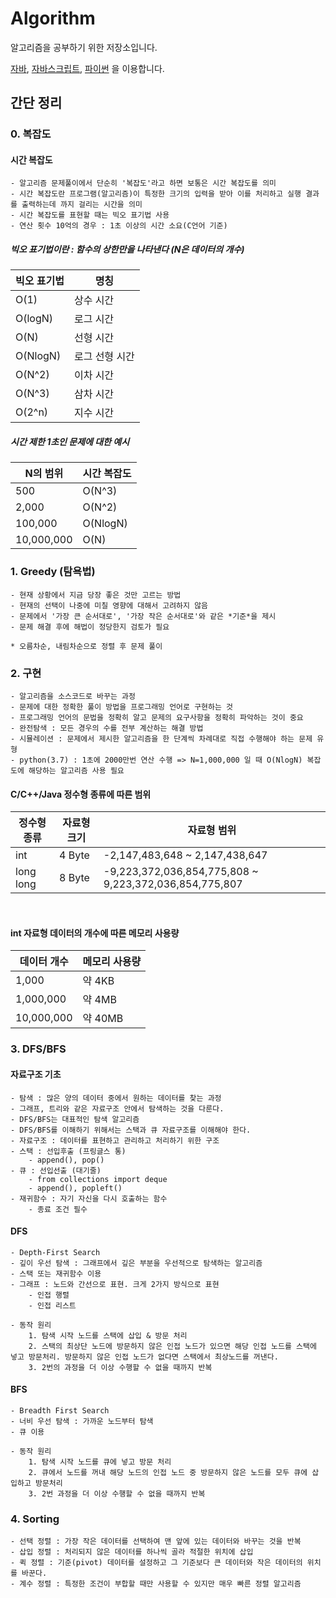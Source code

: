 # Algorithm

알고리즘을 공부하기 위한 저장소입니다.

[자바](https://github.com/OhYeHwan/Algorithm/tree/main/java/src),
[자바스크립트](https://github.com/OhYeHwan/Algorithm/tree/main/javascript),
[파이썬](https://github.com/OhYeHwan/Algorithm/tree/main/python) 을 이용합니다.

## 간단 정리

### 0. 복잡도

#### 시간 복잡도

```
- 알고리즘 문제풀이에서 단순히 '복잡도'라고 하면 보통은 시간 복잡도를 의미
- 시간 복잡도란 프로그램(알고리즘)이 특정한 크기의 입력을 받아 이를 처리하고 실행 결과를 출력하는데 까지 걸리는 시간을 의미
- 시간 복잡도를 표현할 때는 빅오 표기법 사용
- 연산 횟수 10억의 경우 : 1초 이상의 시간 소요(C언어 기준)
```

##### 빅오 표기법이란 : 함수의 상한만을 나타낸다 (N은 데이터의 개수)

| 빅오 표기법 | 명칭           |
| ----------- | -------------- |
| O(1)        | 상수 시간      |
| O(logN)     | 로그 시간      |
| O(N)        | 선형 시간      |
| O(NlogN)    | 로그 선형 시간 |
| O(N^2)      | 이차 시간      |
| O(N^3)      | 삼차 시간      |
| O(2^n)      | 지수 시간      |

##### 시간 제한 1초인 문제에 대한 예시

| N의 범위   | 시간 복잡도 |
| ---------- | ----------- |
| 500        | O(N^3)      |
| 2,000      | O(N^2)      |
| 100,000    | O(NlogN)    |
| 10,000,000 | O(N)        |

### 1. Greedy (탐욕법)

```
- 현재 상황에서 지금 당장 좋은 것만 고르는 방법
- 현재의 선택이 나중에 미칠 영향에 대해서 고려하지 않음
- 문제에서 '가장 큰 순서대로', '가장 작은 순서대로'와 같은 *기준*을 제시
- 문제 해결 후에 해법이 정당한지 검토가 필요

* 오름차순, 내림차순으로 정렬 후 문제 풀이
```

### 2. 구현

```
- 알고리즘을 소스코드로 바꾸는 과정
- 문제에 대한 정확한 풀이 방법을 프로그래밍 언어로 구현하는 것
- 프로그래밍 언어의 문법을 정확히 알고 문제의 요구사항을 정확히 파악하는 것이 중요
- 완전탐색 : 모든 경우의 수를 전부 계산하는 해결 방법
- 시뮬레이션 : 문제에서 제시한 알고리즘을 한 단계씩 차례대로 직접 수행해야 하는 문제 유형
- python(3.7) : 1초에 2000만번 연산 수행 => N=1,000,000 일 때 O(NlogN) 복잡도에 해당하는 알고리즘 사용 필요
```

#### C/C++/Java 정수형 종류에 따른 범위

| 정수형 종류 | 자료형 크기 | 자료형 범위                                            |
| ----------- | ----------- | ------------------------------------------------------ |
| int         | 4 Byte      | -2,147,483,648 ~ 2,147,438,647                         |
| long long   | 8 Byte      | -9,223,372,036,854,775,808 ~ 9,223,372,036,854,775,807 |

<br>

#### int 자료형 데이터의 개수에 따른 메모리 사용량

| 데이터 개수 | 메모리 사용량 |
| ----------- | ------------- |
| 1,000       | 약 4KB        |
| 1,000,000   | 약 4MB        |
| 10,000,000  | 약 40MB       |

### 3. DFS/BFS

#### 자료구조 기초

```
- 탐색 : 많은 양의 데이터 중에서 원하는 데이터를 찾는 과정
- 그래프, 트리와 같은 자료구조 안에서 탐색하는 것을 다룬다.
- DFS/BFS는 대표적인 탐색 알고리즘
- DFS/BFS를 이해하기 위해서는 스택과 큐 자료구조를 이해해야 한다.
- 자료구조 : 데이터를 표현하고 관리하고 처리하기 위한 구조
- 스택 : 선입후출 (프링글스 통)
    - append(), pop()
- 큐 : 선입선출 (대기줄)
    - from collections import deque
    - append(), popleft()
- 재귀함수 : 자기 자신을 다시 호출하는 함수
    - 종료 조건 필수
```

#### DFS

```
- Depth-First Search
- 깊이 우선 탐색 : 그래프에서 깊은 부분을 우선적으로 탐색하는 알고리즘
- 스택 또는 재귀함수 이용
- 그래프 : 노드와 간선으로 표현. 크게 2가지 방식으로 표현
    - 인접 행렬
    - 인접 리스트

- 동작 원리
    1. 탐색 시작 노드를 스택에 삽입 & 방문 처리
    2. 스택의 최상단 노드에 방문하지 않은 인접 노드가 있으면 해당 인접 노드를 스택에 넣고 방문처리. 방문하지 않은 인접 노드가 없다면 스택에서 최상노드를 꺼낸다.
    3. 2번의 과정을 더 이상 수행할 수 없을 때까지 반복
```

#### BFS

```
- Breadth First Search
- 너비 우선 탐색 : 가까운 노드부터 탐색
- 큐 이용

- 동작 원리
    1. 탐색 시작 노드를 큐에 넣고 방문 처리
    2. 큐에서 노드를 꺼내 해당 노드의 인접 노드 중 방문하지 않은 노드를 모두 큐에 삽입하고 방문처리
    3. 2번 과정을 더 이상 수행할 수 없을 때까지 반복
```

### 4. Sorting

```
- 선택 정렬 : 가장 작은 데이터를 선택하여 맨 앞에 있는 데이터와 바꾸는 것을 반복
- 삽입 정렬 : 처리되지 않은 데이터를 하나씩 골라 적절한 위치에 삽입
- 퀵 정렬 : 기준(pivot) 데이터를 설정하고 그 기준보다 큰 데이터와 작은 데이터의 위치를 바꾼다.
- 계수 정렬 : 특정한 조건이 부합할 때만 사용할 수 있지만 매우 빠른 정렬 알고리즘
```
